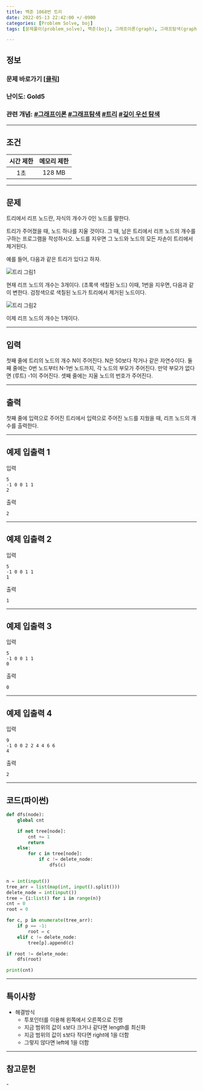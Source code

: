 ```yaml
---
title: 백준 1068번 트리
date: 2022-05-13 22:42:00 +/-0900
categories: [Problem Solve, boj]
tags: [문제풀이(problem_solve), 백준(boj), 그래프이론(graph), 그래프탐색(graph_search), 트리(tree), 깊이우선탐색(depth_first_search)]

---
```

## 정보
### 문제 바로가기 [[클릭](https://www.acmicpc.net/problem/1068)]
### 난이도: Gold5
### 관련 개념: [#그래프이론](https://www.acmicpc.net/problemset?sort=ac_desc&algo=7) [#그래프탐색](https://www.acmicpc.net/problemset?sort=ac_desc&algo=11) [#트리](https://www.acmicpc.net/problemset?sort=ac_desc&algo=120) [#깊이 우선 탐색](https://www.acmicpc.net/problemset?sort=ac_desc&algo=127) 

---
## 조건

시간 제한|메모리 제한
:---:|:---:
1초|128 MB

---
## 문제
트리에서 리프 노드란, 자식의 개수가 0인 노드를 말한다.

트리가 주어졌을 때, 노드 하나를 지울 것이다. 그 때, 남은 트리에서 리프 노드의 개수를 구하는 프로그램을 작성하시오. 노드를 지우면 그 노드와 노드의 모든 자손이 트리에서 제거된다.

예를 들어, 다음과 같은 트리가 있다고 하자.

![트리 그림1](/assets/img/problem_solve/0079/0079_problem_1.png "트리 그림1")

현재 리프 노드의 개수는 3개이다. (초록색 색칠된 노드) 이때, 1번을 지우면, 다음과 같이 변한다. 검정색으로 색칠된 노드가 트리에서 제거된 노드이다.

![트리 그림2](/assets/img/problem_solve/0079/0079_problem_2.png "트리 그림2")

이제 리프 노드의 개수는 1개이다.

---
## 입력
첫째 줄에 트리의 노드의 개수 N이 주어진다. N은 50보다 작거나 같은 자연수이다. 둘째 줄에는 0번 노드부터 N-1번 노드까지, 각 노드의 부모가 주어진다. 만약 부모가 없다면 (루트) -1이 주어진다. 셋째 줄에는 지울 노드의 번호가 주어진다.

---
## 출력
첫째 줄에 입력으로 주어진 트리에서 입력으로 주어진 노드를 지웠을 때, 리프 노드의 개수를 출력한다.

---
## 예제 입출력 1
입력
```
5
-1 0 0 1 1
2
```

출력
```
2
```

---
## 예제 입출력 2
입력
```
5
-1 0 0 1 1
1
```

출력
```
1
```

---
## 예제 입출력 3
입력
```
5
-1 0 0 1 1
0
```

출력
```
0
```

---
## 예제 입출력 4
입력
```
9
-1 0 0 2 2 4 4 6 6
4
```

출력
```
2
```

---
## 코드(파이썬)
```python
def dfs(node):
    global cnt 

    if not tree[node]:
        cnt += 1
        return
    else:
        for c in tree[node]:
            if c != delete_node:
                dfs(c)


n = int(input())
tree_arr = list(map(int, input().split()))
delete_node = int(input())
tree = {i:list() for i in range(n)}
cnt = 0
root = 0

for c, p in enumerate(tree_arr):
    if p == -1:
        root = c
    elif c != delete_node:
        tree[p].append(c)

if root != delete_node:
    dfs(root)

print(cnt)

```

---
## 특이사항
- 해결방식
  - 투포인터를 이용해 왼쪽에서 오른쪽으로 진행
  - 지금 범위의 값이 s보다 크거나 같다면 length를 최신화
  - 지금 범위의 값이 s보다 작다면 right에 1을 더함
  - 그렇지 않다면 left에 1을 더함

---
## 참고문헌
\-
